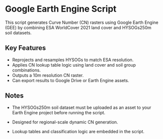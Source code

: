 Google Earth Engine Script
==========================

This script generates Curve Number (CN) rasters using Google Earth Engine (GEE) by combining ESA WorldCover 2021 land cover and HYSOGs250m soil datasets.

Key Features
------------

- Reprojects and resamples HYSOGs to match ESA resolution.
- Applies CN lookup table logic using land cover and soil group combinations.
- Outputs a 10m resolution CN raster.
- Can export results to Google Drive or Earth Engine assets.

Notes
-----
- The HYSOGs250m soil dataset must be uploaded as an asset to your Earth Engine project before running the script.

- Designed for regional-scale dynamic CN generation.
- Lookup tables and classification logic are embedded in the script.
